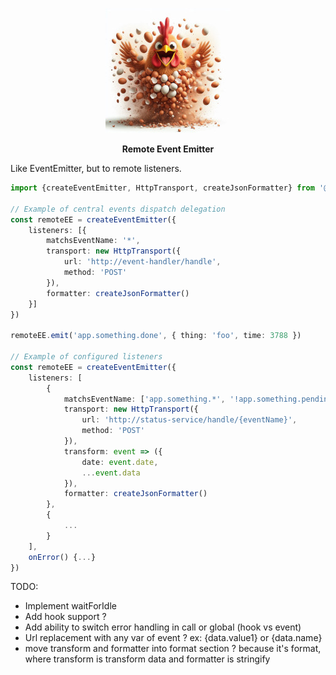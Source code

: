 <p align="center">
    <img height="200" src="https://raw.githubusercontent.com/gallolabs/remote-ee/main/logo_w200.jpeg">
  <p align="center"><strong>Remote Event Emitter</strong></p>
</p>

Like EventEmitter, but to remote listeners.

```typescript
import {createEventEmitter, HttpTransport, createJsonFormatter} from '@gallolabs/remote-ee'

// Example of central events dispatch delegation
const remoteEE = createEventEmitter({
    listeners: [{
        matchsEventName: '*',
        transport: new HttpTransport({
            url: 'http://event-handler/handle',
            method: 'POST'
        }),
        formatter: createJsonFormatter()
    }]
})

remoteEE.emit('app.something.done', { thing: 'foo', time: 3788 })

// Example of configured listeners
const remoteEE = createEventEmitter({
    listeners: [
        {
            matchsEventName: ['app.something.*', '!app.something.pending'],
            transport: new HttpTransport({
                url: 'http://status-service/handle/{eventName}',
                method: 'POST'
            }),
            transform: event => ({
                date: event.date,
                ...event.data
            }),
            formatter: createJsonFormatter()
        },
        {
            ...
        }
    ],
    onError() {...}
})

```

TODO:
- Implement waitForIdle
- Add hook support ?
- Add ability to switch error handling in call or global (hook vs event)
- Url replacement with any var of event ? ex: {data.value1} or {data.name}
- move transform and formatter into format section ? because it's format, where transform is transform data and formatter is stringify